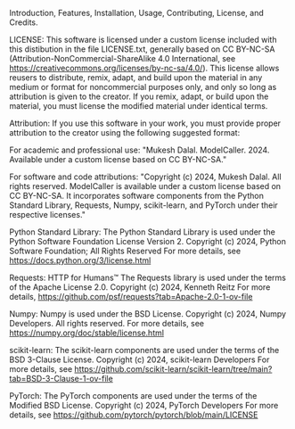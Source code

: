 Introduction, Features, Installation, Usage, Contributing, License, and Credits.

LICENSE:
This software is licensed under a custom license included with this distibution in the file LICENSE.txt, generally based on CC BY-NC-SA (Attribution-NonCommercial-ShareAlike 4.0 International, see https://creativecommons.org/licenses/by-nc-sa/4.0/). This license allows reusers to distribute, remix, adapt, and build upon the material in any medium or format for noncommercial purposes only, and only so long as attribution is given to the creator. If you remix, adapt, or build upon the material, you must license the modified material under identical terms.

Attribution:
If you use this software in your work, you must provide proper attribution to the creator using the following suggested format:

For academic and professional use:
"Mukesh Dalal. ModelCaller. 2024. Available under a custom license based on CC BY-NC-SA." 

For software and code attributions:
"Copyright (c) 2024, Mukesh Dalal. All rights reserved. 
ModelCaller is available under a custom license based on CC BY-NC-SA. It incorporates software components from the Python Standard Library, Requests, Numpy, scikit-learn, and PyTorch under their respective licenses."

Python Standard Library:
The Python Standard Library is used under the Python Software Foundation License Version 2.
Copyright (c) 2024, Python Software Foundation; All Rights Reserved
For more details, see https://docs.python.org/3/license.html

Requests: HTTP for Humans™
The Requests library is used under the terms of the Apache License 2.0.
Copyright (c) 2024, Kenneth Reitz
For more details, https://github.com/psf/requests?tab=Apache-2.0-1-ov-file

Numpy:
Numpy is used under the BSD License.
Copyright (c) 2024, Numpy Developers. All rights reserved.
For more details, see https://numpy.org/doc/stable/license.html

scikit-learn:
The scikit-learn components are used under the terms of the BSD 3-Clause License.
Copyright (c) 2024, scikit-learn Developers
For more details, see https://github.com/scikit-learn/scikit-learn/tree/main?tab=BSD-3-Clause-1-ov-file

PyTorch:
The PyTorch components are used under the terms of the Modified BSD License.
Copyright (c) 2024, PyTorch Developers
For more details, see https://github.com/pytorch/pytorch/blob/main/LICENSE